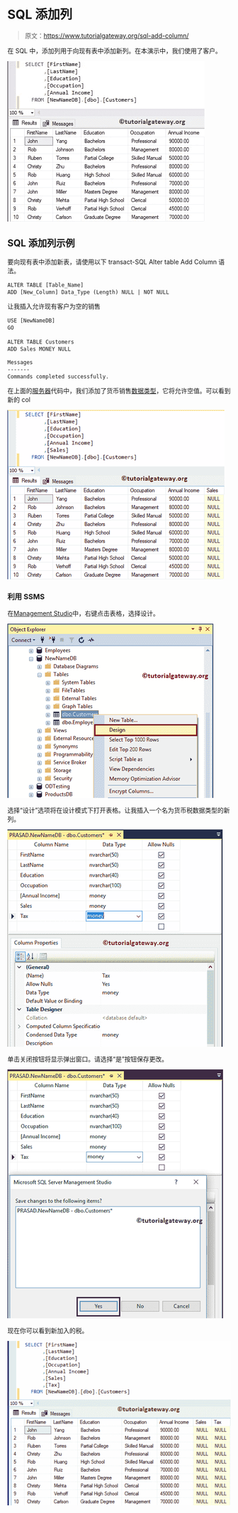 # SQL 添加列

> 原文：<https://www.tutorialgateway.org/sql-add-column/>

在 SQL 中，添加列用于向现有表中添加新列。在本演示中，我们使用了客户。

![SQL Add Column 1](img/b2253857f1fec35caefc9bd1e4534b6a.png)

## SQL 添加列示例

要向现有表中添加新表，请使用以下 transact-SQL Alter table Add Column 语法。

```
ALTER TABLE [Table_Name]
ADD [New_Column] Data_Type (Length) NULL | NOT NULL
```

让我插入允许现有客户为空的销售

```
USE [NewNameDB]
GO

ALTER TABLE Customers
ADD Sales MONEY NULL
```

```
Messages
-------
Commands completed successfully.
```

在上面的[服务器](https://www.tutorialgateway.org/sql/)代码中，我们添加了货币销售[数据类型](https://www.tutorialgateway.org/sql-data-types/)，它将允许空值。可以看到新的 col

![SQL Add Column 3](img/6fe000e226600f8d208306c6c3350df7.png)

### 利用 SSMS

在[Management Studio](https://www.tutorialgateway.org/sql-server-management-studio/)中，右键点击表格，选择设计。

![SQL Add Column 4](img/1a024972b2ad92a4b728b225be1b3996.png)

选择“设计”选项将在设计模式下打开表格。让我插入一个名为货币税数据类型的新列。

![SQL Add Column 6](img/bc602bf0a7efb28c914fb6d19ccccff8.png)

单击关闭按钮将显示弹出窗口。请选择“是”按钮保存更改。

![SQL Add Column 7](img/ce9d8db482e1e3f78c080e44fd737eb3.png)

现在你可以看到新加入的税。

![SQL Add Column 8](img/3ad88d82a86de9aa60ddbf9affa07128.png)